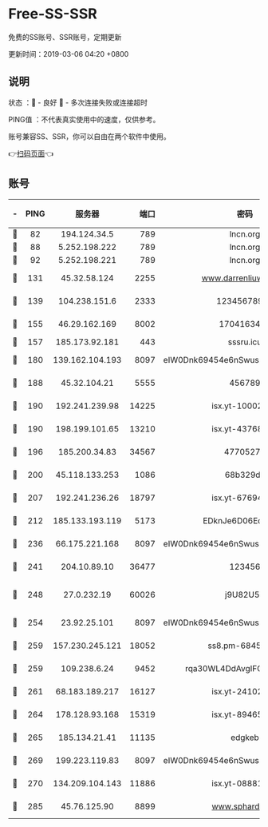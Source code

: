 # Free-SS-SSR

免费的SS账号、SSR账号，定期更新

更新时间：2019-03-06 04:20 +0800

## 说明

状态     ：🙂 - 良好 🙁 - 多次连接失败或连接超时

PING值   ：不代表真实使用中的速度，仅供参考。

账号兼容SS、SSR，你可以自由在两个软件中使用。

👉[扫码页面](https://liesauer.github.io/free-ss-ssr.github.io/)👈

## 账号

|-|PING|服务器|端口|密码|加密方式|区域|
|:----:|:----:|:-----:|-----:|:----:|:----:|:----:|
|🙂|82|194.124.34.5|789|lncn.org|rc4|JP|
|🙂|88|5.252.198.222|789|lncn.org|rc4|JP|
|🙂|92|5.252.198.221|789|lncn.org|rc4|JP|
|🙂|131|45.32.58.124|2255|www.darrenliuwei.com|aes-256-cfb|JP|
|🙂|139|104.238.151.6|2333|12345678900|aes-256-cfb|JP|
|🙂|155|46.29.162.169|8002|1704163453|aes-256-cfb|RU|
|🙂|157|185.173.92.181|443|sssru.icu|rc4-md5|RU|
|🙂|180|139.162.104.193|8097|eIW0Dnk69454e6nSwuspv9DmS201tQ0D|aes-256-cfb|JP|
|🙂|188|45.32.104.21|5555|456789|aes-256-cfb|SG|
|🙂|190|192.241.239.98|14225|isx.yt-10002331|aes-256-cfb|US|
|🙂|190|198.199.101.65|13210|isx.yt-43768936|aes-256-cfb|US|
|🙂|196|185.200.34.83|34567|47705279|aes-256-cfb|US|
|🙂|200|45.118.133.253|1086|68b329da|aes-256-cfb|SG|
|🙂|207|192.241.236.26|18797|isx.yt-67694274|aes-256-cfb|US|
|🙂|212|185.133.193.119|5173|EDknJe6D06EoWDaw|aes-256-cfb|US|
|🙂|236|66.175.221.168|8097|eIW0Dnk69454e6nSwuspv9DmS201tQ0D|aes-256-cfb|US|
|🙂|241|204.10.89.10|36477|123456|aes-256-cfb|US|
|🙂|248|27.0.232.19|60026|j9U82U53|xchacha20-ietf-poly1305|HK|
|🙂|254|23.92.25.101|8097|eIW0Dnk69454e6nSwuspv9DmS201tQ0D|aes-256-cfb|US|
|🙂|259|157.230.245.121|18052|ss8.pm-68457462|aes-256-cfb|SG|
|🙂|259|109.238.6.24|9452|rqa30WL4DdAvgIFG6Fs3znzTa|aes-256-cfb|FR|
|🙂|261|68.183.189.217|16127|isx.yt-24102866|aes-256-cfb|SG|
|🙂|264|178.128.93.168|15319|isx.yt-89465296|aes-256-cfb|SG|
|🙂|265|185.134.21.41|11135|edgkeb|aes-256-cfb|GB|
|🙂|269|199.223.119.83|8097|eIW0Dnk69454e6nSwuspv9DmS201tQ0D|aes-256-cfb|US|
|🙂|270|134.209.104.143|11886|isx.yt-08881056|aes-256-cfb|SG|
|🙂|285|45.76.125.90|8899|www.sphard.com|aes-256-cfb|JP|
